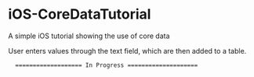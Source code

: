 # iOS-CoreDataTutorial

A simple iOS tutorial showing the use of core data

User enters values through the text field, which are then added to a table.



      =================== In Progress ====================

